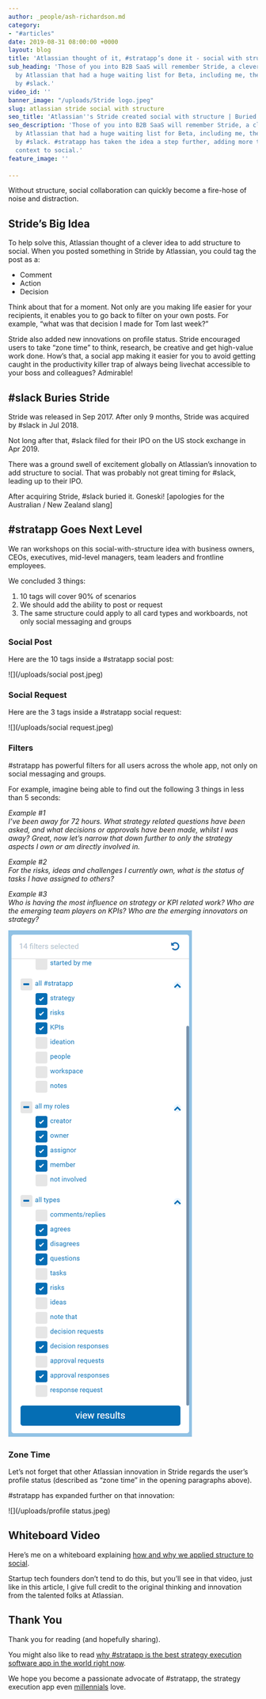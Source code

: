 ```yaml
---
author: _people/ash-richardson.md
category:
- "#articles"
date: 2019-08-31 08:00:00 +0000
layout: blog
title: 'Atlassian thought of it, #stratapp’s done it - social with structure'
sub_heading: 'Those of you into B2B SaaS will remember Stride, a clever innovation
  by Atlassian that had a huge waiting list for Beta, including me, then it was buried
  by #slack.'
video_id: ''
banner_image: "/uploads/Stride logo.jpeg"
slug: atlassian stride social with structure
seo_title: 'Atlassian''s Stride created social with structure | Buried by #slack'
seo_description: 'Those of you into B2B SaaS will remember Stride, a clever innovation
  by Atlassian that had a huge waiting list for Beta, including me, then it was buried
  by #slack. #stratapp has taken the idea a step further, adding more tags and a strategic
  context to social.'
feature_image: ''

---
```

Without structure, social collaboration can quickly become a fire-hose of noise and distraction.

## Stride’s Big Idea

To help solve this, Atlassian thought of a clever idea to add structure to social. When you posted something in Stride by Atlassian, you could tag the post as a:

* Comment
* Action
* Decision

Think about that for a moment. Not only are you making life easier for your recipients, it enables you to go back to filter on your own posts. For example, “what was that decision I made for Tom last week?”

Stride also added new innovations on profile status. Stride encouraged users to take “zone time” to think, research, be creative and get high-value work done. How’s that, a social app making it easier for you to avoid getting caught in the productivity killer trap of always being livechat accessible to your boss and colleagues? Admirable!

## #slack Buries Stride

Stride was released in Sep 2017. After only 9 months, Stride was acquired by #slack in Jul 2018.

Not long after that, #slack filed for their IPO on the US stock exchange in Apr 2019.

There was a ground swell of excitement globally on Atlassian’s innovation to add structure to social. That was probably not great timing for #slack, leading up to their IPO.

After acquiring Stride, #slack buried it. Goneski! \[apologies for the Australian / New Zealand slang\]

## #stratapp Goes Next Level

We ran workshops on this social-with-structure idea with business owners, CEOs, executives, mid-level managers, team leaders and frontline employees.

We concluded 3 things:

1. 10 tags will cover 90% of scenarios
2. We should add the ability to post or request
3. The same structure could apply to all card types and workboards, not only social messaging and groups

### Social Post

Here are the 10 tags inside a #stratapp social post:

![](/uploads/social post.jpeg)

### Social Request

Here are the 3 tags inside a #stratapp social request:

![](/uploads/social request.jpeg)

### Filters

\#stratapp has powerful filters for all users across the whole app, not only on social messaging and groups.

For example, imagine being able to find out the following 3 things in less than 5 seconds:

_Example #1  
I’ve been away for 72 hours. What strategy related questions have been asked, and what decisions or approvals have been made, whilst I was away? Great, now let’s narrow that down further to only the strategy aspects I own or am directly involved in._

_Example #2  
For the risks, ideas and challenges I currently own, what is the status of tasks I have assigned to others?_

_Example #3  
Who is having the most influence on strategy or KPI related work? Who are the emerging team players on KPIs? Who are the emerging innovators on strategy?_

![](/uploads/filters.PNG)

### Zone Time

Let’s not forget that other Atlassian innovation in Stride regards the user’s profile status (described as “zone time” in the opening paragraphs above).

\#stratapp has expanded further on that innovation:

![](/uploads/profile status.jpeg)

## Whiteboard Video

Here’s me on a whiteboard explaining [how and why we applied structure to social](https://stratapp.ai/blog/social-apps-with-structure-reduce-noise/ "social with structure").

Startup tech founders don’t tend to do this, but you’ll see in that video, just like in this article, I give full credit to the original thinking and innovation from the talented folks at Atlassian.

## Thank You

Thank you for reading (and hopefully sharing).

You might also like to read [why #stratapp is the best strategy execution software app in the world right now](https://stratapp.ai/blog/best-strategy-execution-software-app/ "best strategy execution software app").

We hope you become a passionate advocate of #stratapp, the strategy execution app even [millennials](https://stratapp.ai/blog/millennials/ "millennials") love.